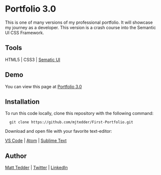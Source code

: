 # Portfolio 3.0

This is one of many versions of my professional portfolio.  It will showcase my journey as a developer.  This version is a crash course into the Semantic UI CSS Framework.

## Tools

HTML5 | CSS3 | [Sematic UI](https://semantic-ui.com/)

## Demo

You can view this page at [Portfolio 3.0](https://mjtedder.github.io/Portfolio-3.0/)

## Installation

To run this code locally, clone this repository with the following command:

      git clone https://github.com/mjtedder/First-Portfolio.git
      
Download and open file with your favorite text-editor:

   [VS Code](https://code.visualstudio.com/) | [Atom](https://atom.io/) | [Sublime Text](https://www.sublimetext.com/)
      

## Author

[Matt Tedder](https://github.com/mjtedder) | [Twitter](https://twitter.com/fully_coded) | [LinkedIn](https://www.linkedin.com/in/matt-tedder-7bb210a0/)
